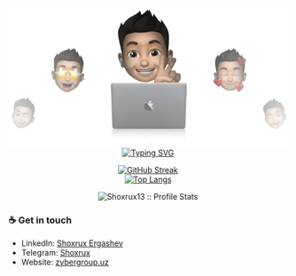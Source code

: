 <p align="center">
<img src="./cover_shoxrux13.png" alt="Shoxrux"/>
<a href="https://github.com/pattisoj"><img alt="Typing SVG" src="https://readme-typing-svg.herokuapp.com?font=IBM+Plex+Sans&size=25&duration=4500&color=BCB1F7&center=true&width=500&lines=Hi,+I'm+Shoxrux+Ergashev+👋;Bacend developer;Nice+to+meet+you!" /> </a> </p>

<div align="center">

[![GitHub Streak](https://streak-stats.demolab.com/?user=shoxrux13&theme=dark)](https://github.com/shoxrux13/)<br/>
[![Top Langs](https://github-readme-stats.vercel.app/api/top-langs/?username=shoxrux13&text_color=ffffff&text_bold=true&title_color=e3289c&bg_color=2b213a&card_width=495px&hide=html,css)](https://github.com/shoxrux13/)</div>


<p align="center"><img src="https://github-readme-stats.vercel.app/api?username=shoxrux13&show_icons=true&theme=synthwave" alt="Shoxrux13 :: Profile Stats" /></p>

### ☕ Get in touch
- LinkedIn: <a href = "https://www.linkedin.com/in/shoxrux13/">Shoxrux Ergashev</a>
- Telegram: <a href = "https://t.me/Shoxruxx_13">Shoxrux</a>
- Website: <a href = "https://zybergroup.uz">zybergroup.uz</a>
<br>
